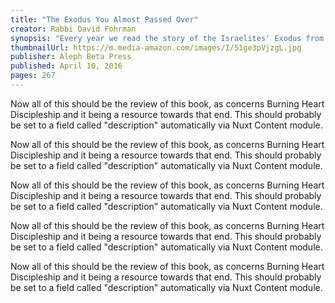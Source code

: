 ```yaml
---
title: "The Exodus You Almost Passed Over"
creator: Rabbi David Fohrman
synopsis: "Every year we read the story of the Israelites' Exodus from Egypt. It seems like something we already know. But do we? Questions haunt the careful reader. Among them: Doesn't the name "Passover" seem a bit strange? Why not just call it Freedom Day, or Independence Day? And did the Exodus have to be so complicated? Couldn't an All-Powerful deity have teleported the Israelites out of Egypt and spared everyone the arduous process of the Ten Plagues? Then there's the uncomfortable parts of the Exodus: Why, exactly, did God have to harden Pharaoh's heart? Was that really fair?"
thumbnailUrl: https://m.media-amazon.com/images/I/51ge3pVjzgL.jpg
publisher: Aleph Beta Press
published: April 10, 2016
pages: 267
---
```


Now all of this should be the review of this book, as concerns Burning Heart Discipleship and it being a resource towards
that end.  This should probably be set to a field called "description" automatically via Nuxt Content module.

Now all of this should be the review of this book, as concerns Burning Heart Discipleship and it being a resource towards
that end.  This should probably be set to a field called "description" automatically via Nuxt Content module.

Now all of this should be the review of this book, as concerns Burning Heart Discipleship and it being a resource towards
that end.  This should probably be set to a field called "description" automatically via Nuxt Content module.

Now all of this should be the review of this book, as concerns Burning Heart Discipleship and it being a resource towards
that end.  This should probably be set to a field called "description" automatically via Nuxt Content module.

Now all of this should be the review of this book, as concerns Burning Heart Discipleship and it being a resource towards
that end.  This should probably be set to a field called "description" automatically via Nuxt Content module.
